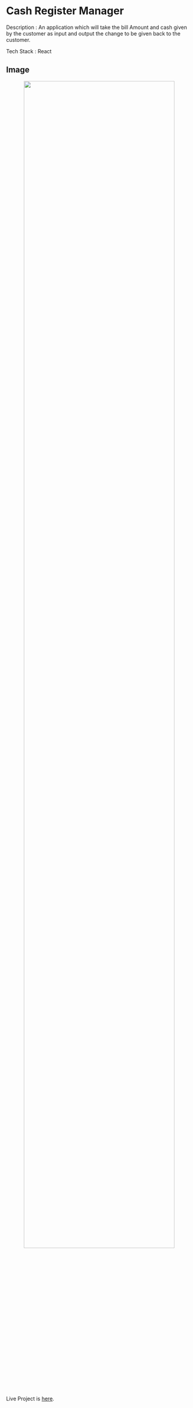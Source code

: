 # Cash Register Manager

Description : An application which will take the bill Amount and cash given by the customer as input and output the change to be given back to the customer.

Tech Stack : React

## Image
<div align="center">
<img src="https://user-images.githubusercontent.com/71442068/180491942-47f8bebe-ccfa-4411-98c7-862836ce4d54.png" width="90%"/>
</div>
<br/>
<br/>

Live Project is [here](https://mark10-cashregisterapp.netlify.app/).
